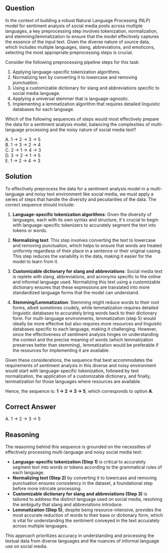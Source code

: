 ## Question
In the context of building a robust Natural Language Processing (NLP) model for sentiment analysis of social media posts across multiple languages, a key preprocessing step involves tokenization, normalization, and stemming/lemmatization to ensure that the model effectively captures the essence of the input text. Given the diverse nature of source data, which includes multiple languages, slang, abbreviations, and emoticons, selecting the most appropriate preprocessing steps is crucial.

Consider the following preprocessing pipeline steps for this task:

1. Applying language-specific tokenization algorithms.
2. Normalizing text by converting it to lowercase and removing punctuation.
3. Using a customizable dictionary for slang and abbreviations specific to social media language.
4. Applying a universal stemmer that is language-agnostic.
5. Implementing a lemmatization algorithm that requires detailed linguistic databases for each language.

Which of the following sequences of steps would most effectively prepare the data for a sentiment analysis model, balancing the complexities of multi-language processing and the noisy nature of social media text?

A. 1 -> 2 -> 3 -> 5  
B. 1 -> 3 -> 2 -> 4  
C. 2 -> 1 -> 4 -> 3  
D. 3 -> 2 -> 1 -> 5  
E. 1 -> 2 -> 4 -> 3  

## Solution

To effectively preprocess the data for a sentiment analysis model in a multi-language and noisy text environment like social media, we must apply a series of steps that handle the diversity and peculiarities of the data. The correct sequence should include:

1. **Language-specific tokenization algorithms**: Given the diversity of languages, each with its own syntax and structure, it's crucial to begin with language-specific tokenizers to accurately segment the text into tokens or words.

2. **Normalizing text**: This step involves converting the text to lowercase and removing punctuation, which helps to ensure that words are treated uniformly regardless of their place in a sentence or their original casing. This step reduces the variability in the data, making it easier for the model to learn from it.

3. **Customizable dictionary for slang and abbreviations**: Social media text is replete with slang, abbreviations, and acronyms specific to the online and informal language used. Normalizing this text using a customizable dictionary ensures that these expressions are translated into more standardized language forms that the model can understand.

4. **Stemming/Lemmatization**: Stemming might reduce words to their root forms, albeit sometimes crudely, while lemmatization requires detailed linguistic databases to accurately bring words back to their dictionary form. For multi-language environments, lemmatization (step 5) would ideally be more effective but also requires more resources and linguistic databases specific to each language, making it challenging. However, since the effectiveness of sentiment analysis hinges on understanding the context and the precise meaning of words (which lemmatization preserves better than stemming), lemmatization would be preferable if the resources for implementing it are available. 

Given these considerations, the sequence that best accommodates the requirements of sentiment analysis in this diverse and noisy environment would start with language-specific tokenization, followed by text normalization, the application of a customizable dictionary, and finally, lemmatization for those languages where resources are available.

Hence, the sequence is: **1 -> 2 -> 3 -> 5**, which corresponds to option **A**.

## Correct Answer

A. 1 -> 2 -> 3 -> 5  

## Reasoning

The reasoning behind this sequence is grounded on the necessities of effectively processing multi-language and noisy social media text:

- **Language-specific tokenization (Step 1)** is critical to accurately segment text into words or tokens according to the grammatical rules of each language.
- **Normalizing text (Step 2)** by converting it to lowercase and removing punctuation ensures consistency in the dataset, a foundational step before more intricate processing.
- **Customizable dictionary for slang and abbreviations (Step 3)** is tailored to address the distinct language used on social media, resolving the ambiguity that slang and abbreviations introduce.
- **Lemmatization (Step 5)**, despite being resource-intensive, provides the most accurate reduction of words to their base or dictionary form, which is vital for understanding the sentiment conveyed in the text accurately across multiple languages.

This approach prioritizes accuracy in understanding and processing the textual data from diverse languages and the nuances of informal language use on social media.